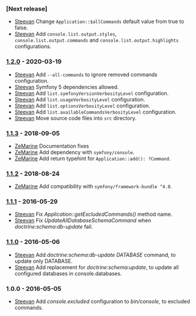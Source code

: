 ### [Next release]

- [Steevan](https://github.com/steevanb) Change `Application::$allCommands` default value from true to false.
- [Steevan](https://github.com/steevanb) Add `console.list.output.styles`, `console.list.output.commands` and `console.list.output.highlights` configurations.

### [1.2.0](../../compare/1.1.3...1.2.0) - 2020-03-19

- [Steevan](https://github.com/steevanb) Add `--all-commands` to ignore removed commands configuration.
- [Steevan](https://github.com/steevanb) Symfony 5 dependencies allowed.
- [Steevan](https://github.com/steevanb) Add `list.symfonyVersionVerbosityLevel` configuration.
- [Steevan](https://github.com/steevanb) Add `list.usageVerbosityLevel` configuration.
- [Steevan](https://github.com/steevanb) Add `list.optionsVerbosityLevel` configuration.
- [Steevan](https://github.com/steevanb) Add `list.availableCommandsVerbosityLevel` configuration.
- [Steevan](https://github.com/steevanb) Move source code files into `src` directory.

### [1.1.3](../../compare/1.1.2...1.1.3) - 2018-09-05

- [ZeMarine](https://github.com/ZeMarine) Documentation fixes
- [ZeMarine](https://github.com/ZeMarine) Add dependency with `symfony/console`.
- [ZeMarine](https://github.com/ZeMarine) Add return typehint for `Application::add(): ?Command`.

### [1.1.2](../../compare/1.1.1...1.1.2) - 2018-08-24

- [ZeMarine](https://github.com/ZeMarine) Add compatibility with `symfony/framework-bundle ^4.0`.

### [1.1.1](../../compare/1.1.0...1.1.1) - 2016-05-29

- [Steevan](https://github.com/steevanb) Fix _Application::getExcludedCommands()_ method name.
- [Steevan](https://github.com/steevanb) Fix _UpdateAllDatabaseSchemaCommand_ when _doctrine:schema:db-update_ fail.

### [1.1.0](../../compare/1.0.0...1.1.0) - 2016-05-06

- [Steevan](https://github.com/steevanb) Add _doctrine:schema:db-update DATABASE_ command, to update only DATABASE.
- [Steevan](https://github.com/steevanb) Add replacement for _doctrine:schema:update_, to update all configured databases in console.databases.

### 1.0.0 - 2016-05-05

- [Steevan](https://github.com/steevanb) Add _console.excluded_ configuration to _bin/console_, to excluded commands.
